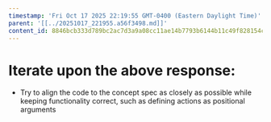 ```yaml
---
timestamp: 'Fri Oct 17 2025 22:19:55 GMT-0400 (Eastern Daylight Time)'
parent: '[[../20251017_221955.a56f3498.md]]'
content_id: 8846bcb333d789bc2ac7d3a9a08cc11ae14b7793b6144b11c49f828154c79322
---
```


# Iterate upon the above response:

* Try to align the code to the concept spec as closely as possible while keeping functionality correct, such as defining actions as positional arguments
